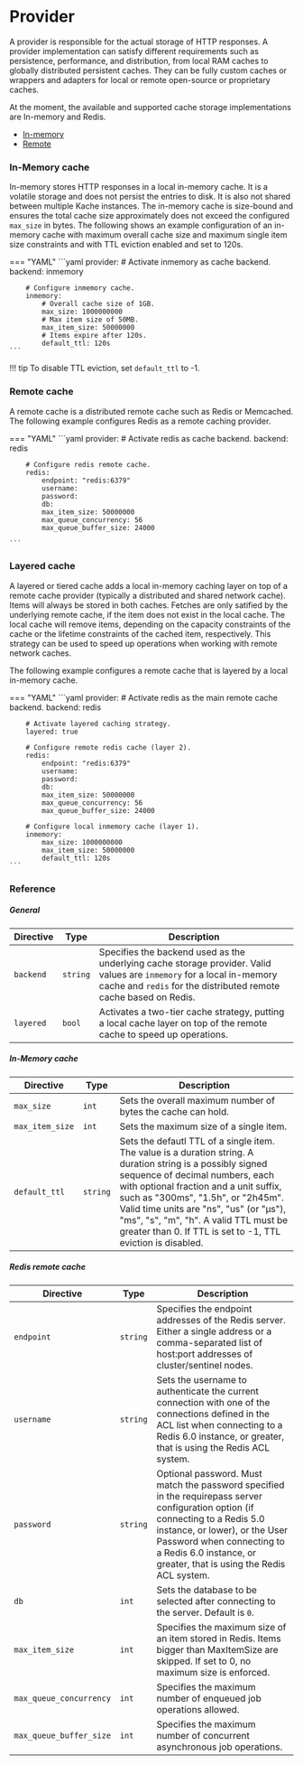 # Provider

A provider is responsible for the actual storage of HTTP responses. A provider implementation can satisfy different requirements such as persistence, performance, and distribution, from local RAM caches to globally distributed persistent caches. They can be fully custom caches or wrappers and adapters for local or remote open-source or proprietary caches. 

At the moment, the available and supported cache storage implementations are In-memory and Redis.

* [In-memory](#in-memory-cache)
* [Remote](#remote-cache)


### In-Memory cache

In-memory stores HTTP responses in a local in-memory cache. It is a volatile storage and does not persist the entries to disk. It is also not shared between multiple Kache instances. The in-memory cache is size-bound and ensures the total cache size approximately does not exceed the configured `max_size` in bytes. The following shows an example configuration of an in-memory cache with maximum overall cache size and maximum single item size constraints and with TTL eviction enabled and set to 120s.

=== "YAML"
    ```yaml
    provider:
        # Activate inmemory as cache backend.
        backend: inmemory
        
        # Configure inmemory cache.
        inmemory:
            # Overall cache size of 1GB.
            max_size: 1000000000
            # Max item size of 50MB.
            max_item_size: 50000000
            # Items expire after 120s.
            default_ttl: 120s
    ```

!!! tip
    To disable TTL eviction, set `default_ttl` to -1.

### Remote cache

A remote cache is a distributed remote cache such as Redis or Memcached. The following example configures Redis as a remote caching provider.

=== "YAML"
    ```yaml
    provider:
        # Activate redis as cache backend.
        backend: redis

        # Configure redis remote cache.
        redis:
            endpoint: "redis:6379" 
            username:
            password:
            db: 
            max_item_size: 50000000
            max_queue_concurrency: 56
            max_queue_buffer_size: 24000

    ```

### Layered cache

A layered or tiered cache adds a local in-memory caching layer on top of a remote cache provider (typically a distributed and shared network cache). Items will always be stored in both caches. Fetches are only satified by the underlying remote cache, if the item does not exist in the local cache. The local cache will remove items, depending on the capacity constraints of the cache or the lifetime constraints of the cached item, respectively. This strategy can be used to speed up operations when working with remote network caches.

The following example configures a remote cache that is layered by a local in-memory cache.

=== "YAML"
    ```yaml
    provider:
        # Activate redis as the main remote cache backend.
        backend: redis

        # Activate layered caching strategy.
        layered: true

        # Configure remote redis cache (layer 2).
        redis:
            endpoint: "redis:6379"
            username:
            password:
            db:
            max_item_size: 50000000
            max_queue_concurrency: 56
            max_queue_buffer_size: 24000

        # Configure local inmemory cache (layer 1).
        inmemory:
            max_size: 1000000000
            max_item_size: 50000000
            default_ttl: 120s
    ```

### Reference

##### General

| Directive     | Type        | Description                          |
| -----------   | ----------- | ------------------------------------ |
| `backend`     | `string`    | Specifies the backend used as the underlying cache storage provider. Valid values are `inmemory` for a local in-memory cache and `redis` for the distributed remote cache based on Redis.  |
| `layered`     | `bool`      | Activates a two-tier cache strategy, putting a local cache layer on top of the remote cache to speed up operations. |

##### In-Memory cache

| Directive       | Type        | Description                          |
| -----------     | ----------- | ------------------------------------ |
| `max_size`      | `int`       | Sets the overall maximum number of bytes the cache can hold.  |
| `max_item_size` | `int`       | Sets the maximum size of a single item. |
| `default_ttl`   | `string`    | Sets the defautl TTL of a single item. The value is a duration string. A duration string is a possibly signed sequence of decimal numbers, each with optional fraction and a unit suffix, such as "300ms", "1.5h", or "2h45m". Valid time units are "ns", "us" (or "µs"), "ms", "s", "m", "h". A valid TTL must be greater than 0. If TTL is set to -1, TTL eviction is disabled. |

##### Redis remote cache

| Directive                 | Type        | Description                          |
| -----------               | ----------- | ------------------------------------ |
| `endpoint`                | `string`    | Specifies the endpoint addresses of the Redis server. Either a single address or a comma-separated list of host:port addresses of cluster/sentinel nodes. |
| `username`                | `string`    | Sets the username to authenticate the current connection with one of the connections defined in the ACL list when connecting to a Redis 6.0 instance, or greater, that is using the Redis ACL system. |
| `password`                | `string`    | Optional password. Must match the password specified in the requirepass server configuration option (if connecting to a Redis 5.0 instance, or lower), or the User Password when connecting to a Redis 6.0 instance, or greater, that is using the Redis ACL system. |
| `db`                      | `int`       | Sets the database to be selected after connecting to the server. Default is `0`. |
| `max_item_size`           | `int`       | Specifies the maximum size of an item stored in Redis. Items bigger than MaxItemSize are skipped. If set to 0, no maximum size is enforced. |
| `max_queue_concurrency`   | `int`       | Specifies the maximum number of enqueued job operations allowed. |
| `max_queue_buffer_size`   | `int`       | Specifies the maximum number of concurrent asynchronous job operations. |

